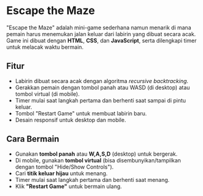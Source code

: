 # Escape the Maze

"Escape the Maze" adalah mini-game sederhana namun menarik di mana pemain harus menemukan jalan keluar dari labirin yang dibuat secara acak. Game ini dibuat dengan **HTML**, **CSS**, dan **JavaScript**, serta dilengkapi timer untuk melacak waktu bermain.

## Fitur
- Labirin dibuat secara acak dengan algoritma *recursive backtracking*.  
- Gerakkan pemain dengan tombol panah atau WASD (di desktop) atau tombol virtual (di mobile).  
- Timer mulai saat langkah pertama dan berhenti saat sampai di pintu keluar.  
- Tombol "Restart Game" untuk membuat labirin baru.  
- Desain responsif untuk desktop dan mobile.

## Cara Bermain
- Gunakan **tombol panah** atau **W,A,S,D** (desktop) untuk bergerak.  
- Di mobile, gunakan **tombol virtual** (bisa disembunyikan/tampilkan dengan tombol "Hide/Show Controls").  
- Cari **titik keluar hijau** untuk menang.  
- Timer mulai saat langkah pertama dan berhenti saat menang.  
- Klik **"Restart Game"** untuk bermain ulang.
